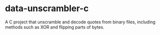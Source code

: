 # data-unscrambler-c
A C project that unscramble and decode quotes from binary files, including methods such as XOR and flipping parts of bytes.
